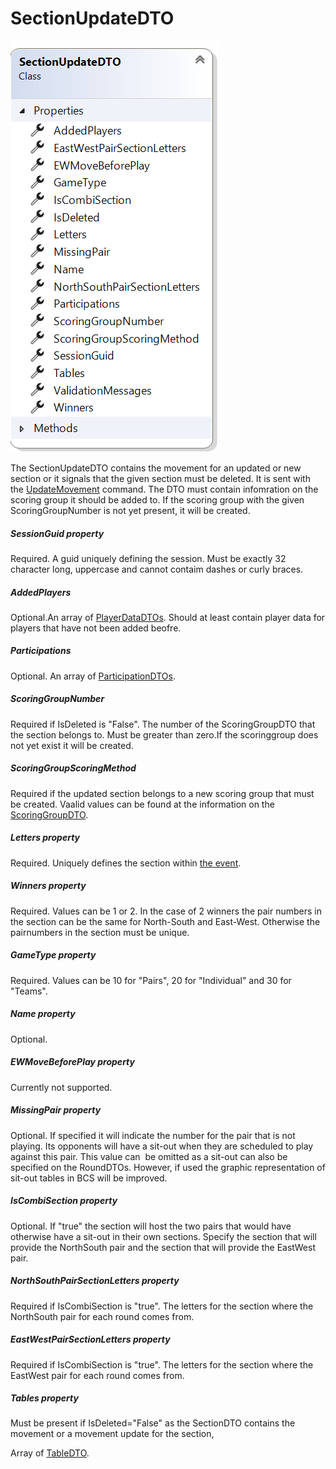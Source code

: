 # SectionUpdateDTO

![Image](<lib/SectionUpdateDTO.png>)

The SectionUpdateDTO contains the movement for an updated or new section or it signals that the given section must be deleted. It is sent with the [UpdateMovement](<Overviewofcommunication.md#OverviewOfCommands>) command. The DTO must contain infomration on the scoring group it should be added to. If the scoring group with the given ScoringGroupNumber is not yet present, it will be created.

##### SessionGuid property

Required. A guid uniquely defining the session. Must be exactly 32 character long, uppercase and cannot contaim dashes or curly braces.

##### AddedPlayers

Optional.An array of [PlayerDataDTOs](<PlayerDataDTO.md>). Should at least contain player data for players that have not been added beofre.

##### Participations

Optional. An array of [ParticipationDTOs](<ParticipationDTO.md>).&nbsp;

##### ScoringGroupNumber

Required if IsDeleted is "False". The number of the ScoringGroupDTO that the section belongs to. Must be greater than zero.If the scoringgroup does not yet exist it will be created.

##### ScoringGroupScoringMethod

Required if the updated section belongs to a new scoring group that must be created. Vaalid values can be found at the information on the [ScoringGroupDTO](<ScoringGroupDTO.md#ScoringMethod>).

##### Letters property

Required. Uniquely defines the section within [the event](<Explanationofusedterms.md>).

##### Winners property

Required. Values can be 1 or 2. In the case of 2 winners the pair numbers in the section can be the same for North-South and East-West. Otherwise the pairnumbers in the section must be unique.

##### GameType property

Required. Values can be 10 for "Pairs", 20 for "Individual" and 30 for "Teams".

##### Name property

Optional.

##### EWMoveBeforePlay property

Currently not supported.

##### MissingPair property

Optional. If specified it will indicate the number for the pair that is not playing. Its opponents will have a sit-out when they are scheduled to play against this pair. This value can&nbsp; be omitted as a sit-out can also be specified on the RoundDTOs. However, if used the graphic representation of sit-out tables in BCS will be improved.

##### IsCombiSection property

Optional. If "true" the section will host the two pairs that would have otherwise have a sit-out in their own sections. Specify the section that will provide the NorthSouth pair and the section that will provide the EastWest pair.

##### NorthSouthPairSectionLetters property

Required if IsCombiSection is "true". The letters for the section where the NorthSouth pair for each round comes from.

##### EastWestPairSectionLetters property

Required if IsCombiSection is "true". The letters for the section where the EastWest pair for each round comes from.

##### Tables property

Must be present if IsDeleted="False" as the SectionDTO contains the movement or a movement update for the section,

Array of [TableDTO](<TableDTO.md>).

